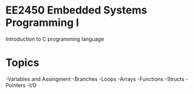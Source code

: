# EE2450 Embedded Systems Programming I
Introduction to C programming language

# Topics
-Variables and Assingment
-Branches
-Loops
-Arrays
-Functions
-Structs
-Pointers
-I/O
